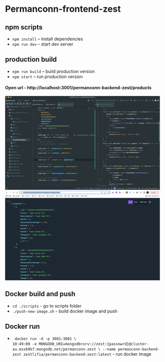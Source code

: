 # Permanconn-frontend-zest

## npm scripts
- `npm install` – install dependencies
- `npm run dev` – start dev server

## production build
- `npm run build` – build production version
- `npm start` – run production version

#### Open url - http://localhost:3001/permanconn-backend-zest/products
![Table](./screenshots/screenshot1.png)
![Form](./screenshots/screenshot2.png)

## Docker build and push
- `cd ./scripts` - go to scripts folder
- `./push-new-image.sh` - build docker image and push

## Docker run
- ` docker run -d -p 3001:3001 \                                                                                                                                                  10:49:09
  -e MONGODB_URI=mongodb+srv://zest:{passowrd}@cluster-au.msxb9kf.mongodb.net/permanconn-zest \
  --name permanconn-backend-zest zestlifia/permanconn-backend-zest:latest` - run docker image
